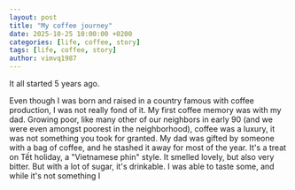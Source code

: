 ```yaml
---
layout: post
title: "My coffee journey"
date: 2025-10-25 10:00:00 +0200
categories: [life, coffee, story]
tags: [life, coffee, story]
author: vimvq1987
---
```


It all started 5 years ago.

Even though I was born and raised in a country famous with coffee production, I was not really fond of it. My first coffee memory was with my dad. Growing poor, like many other of our neighbors in early 90 (and we were even amongst poorest in the neighborhood), coffee was a luxury, it was not something you took for granted. My dad was gifted by someone with a bag of coffee, and he stashed it away for most of the year. It's a treat on Tết holiday, a "Vietnamese phin" style. It smelled lovely, but also very bitter. But with a lot of sugar, it's drinkable. I was able to taste some, and while it's not something I 